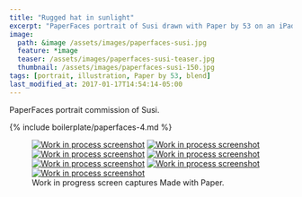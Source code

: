 ```yaml
---
title: "Rugged hat in sunlight"
excerpt: "PaperFaces portrait of Susi drawn with Paper by 53 on an iPad."
image: 
  path: &image /assets/images/paperfaces-susi.jpg 
  feature: *image
  teaser: /assets/images/paperfaces-susi-teaser.jpg
  thumbnail: /assets/images/paperfaces-susi-150.jpg
tags: [portrait, illustration, Paper by 53, blend]
last_modified_at: 2017-01-17T14:54:14-05:00
---
```


PaperFaces portrait commission of Susi.

{% include boilerplate/paperfaces-4.md %}

<figure class="third">
  <a href="/assets/images/paperfaces-susi-process-1-lg.jpg"><img src="/assets/images/paperfaces-susi-process-1-600.jpg" alt="Work in process screenshot"></a>
  <a href="/assets/images/paperfaces-susi-process-2-lg.jpg"><img src="/assets/images/paperfaces-susi-process-2-600.jpg" alt="Work in process screenshot"></a>
  <a href="/assets/images/paperfaces-susi-process-3-lg.jpg"><img src="/assets/images/paperfaces-susi-process-3-600.jpg" alt="Work in process screenshot"></a>
  <a href="/assets/images/paperfaces-susi-process-4-lg.jpg"><img src="/assets/images/paperfaces-susi-process-4-600.jpg" alt="Work in process screenshot"></a>
  <a href="/assets/images/paperfaces-susi-process-5-lg.jpg"><img src="/assets/images/paperfaces-susi-process-5-600.jpg" alt="Work in process screenshot"></a>
  <a href="/assets/images/paperfaces-susi-process-6-lg.jpg"><img src="/assets/images/paperfaces-susi-process-6-600.jpg" alt="Work in process screenshot"></a>
  <a href="/assets/images/paperfaces-susi-process-7-lg.jpg"><img src="/assets/images/paperfaces-susi-process-7-600.jpg" alt="Work in process screenshot"></a>
  <figcaption>Work in progress screen captures Made with Paper.</figcaption>
</figure>
